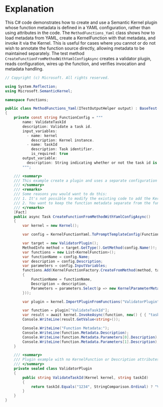# Explanation

This C# code demonstrates how to create and use a Semantic Kernel plugin whose function metadata is defined in a YAML configuration, rather than using attributes in the code. The `MethodFunctions_Yaml` class shows how to load metadata from YAML, create a KernelFunction with that metadata, and invoke it via the Kernel. This is useful for cases where you cannot or do not wish to annotate the function source directly, allowing metadata to be maintained separately. The test method `CreateFunctionFromMethodWithYamlConfigAsync` creates a validator plugin, reads configuration, wires up the function, and verifies invocation and metadata handling.

```csharp
// Copyright (c) Microsoft. All rights reserved.

using System.Reflection;
using Microsoft.SemanticKernel;

namespace Functions;

public class MethodFunctions_Yaml(ITestOutputHelper output) : BaseTest(output)
{
    private const string FunctionConfig = """
        name: ValidateTaskId
        description: Validate a task id.
        input_variables:
          - name: kernel
            description: Kernel instance.
          - name: taskId
            description: Task identifier.
            is_required: true
        output_variable:
          description: String indicating whether or not the task id is valid.
        """;

    /// <summary>
    /// This example create a plugin and uses a separate configuration file for the function metadata.
    /// </summary>
    /// <remarks>
    /// Some reasons you would want to do this:
    /// 1. It's not possible to modify the existing code to add the KernelFunction attribute.
    /// 2. You want to keep the function metadata separate from the function implementation.
    /// </remarks>
    [Fact]
    public async Task CreateFunctionFromMethodWithYamlConfigAsync()
    {
        var kernel = new Kernel();

        var config = KernelFunctionYaml.ToPromptTemplateConfig(FunctionConfig);

        var target = new ValidatorPlugin();
        MethodInfo method = target.GetType().GetMethod(config.Name!)!;
        var functions = new List<KernelFunction>();
        var functionName = config.Name;
        var description = config.Description;
        var parameters = config.InputVariables;
        functions.Add(KernelFunctionFactory.CreateFromMethod(method, target, new()
        {
            FunctionName = functionName,
            Description = description,
            Parameters = parameters.Select(p => new KernelParameterMetadata(p.Name) { Description = p.Description, IsRequired = p.IsRequired }).ToList(),
        }));

        var plugin = kernel.ImportPluginFromFunctions("ValidatorPlugin", functions);

        var function = plugin["ValidateTaskId"];
        var result = await kernel.InvokeAsync(function, new() { { "taskId", "1234" } });
        Console.WriteLine(result.GetValue<string>());

        Console.WriteLine("Function Metadata:");
        Console.WriteLine(function.Metadata.Description);
        Console.WriteLine(function.Metadata.Parameters[0].Description);
        Console.WriteLine(function.Metadata.Parameters[1].Description);
    }

    /// <summary>
    /// Plugin example with no KernelFunction or Description attributes.
    /// </summary>
    private sealed class ValidatorPlugin
    {
        public string ValidateTaskId(Kernel kernel, string taskId)
        {
            return taskId.Equals("1234", StringComparison.Ordinal) ? "Valid task id" : "Invalid task id";
        }
    }
}
```